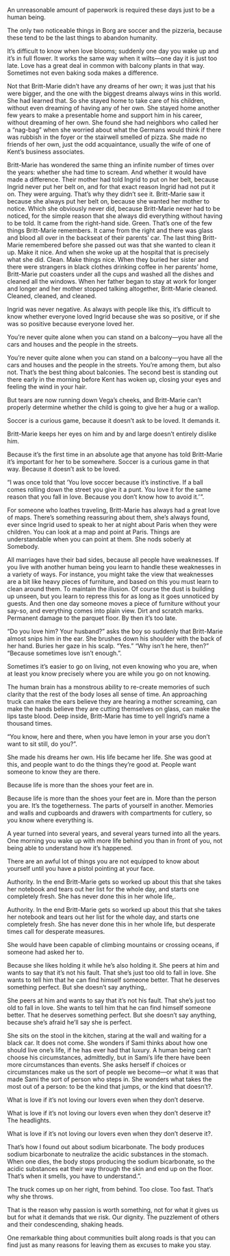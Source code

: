 

An unreasonable amount of paperwork is required these days just to be a human being.

The only two noticeable things in Borg are soccer and the pizzeria, because these tend to be the last things to abandon humanity.

It’s difficult to know when love blooms; suddenly one day you wake up and it’s in full flower. It works the same way when it wilts—one day it is just too late. Love has a great deal in common with balcony plants in that way. Sometimes not even baking soda makes a difference.

Not that Britt-Marie didn’t have any dreams of her own; it was just that his were bigger, and the one with the biggest dreams always wins in this world. She had learned that. So she stayed home to take care of his children, without even dreaming of having any of her own. She stayed home another few years to make a presentable home and support him in his career, without dreaming of her own. She found she had neighbors who called her a “nag-bag” when she worried about what the Germans would think if there was rubbish in the foyer or the stairwell smelled of pizza. She made no friends of her own, just the odd acquaintance, usually the wife of one of Kent’s business associates.

Britt-Marie has wondered the same thing an infinite number of times over the years: whether she had time to scream. And whether it would have made a difference. Their mother had told Ingrid to put on her belt, because Ingrid never put her belt on, and for that exact reason Ingrid had not put it on. They were arguing. That’s why they didn’t see it. Britt-Marie saw it because she always put her belt on, because she wanted her mother to notice. Which she obviously never did, because Britt-Marie never had to be noticed, for the simple reason that she always did everything without having to be told. It came from the right-hand side. Green. That’s one of the few things Britt-Marie remembers. It came from the right and there was glass and blood all over in the backseat of their parents’ car. The last thing Britt-Marie remembered before she passed out was that she wanted to clean it up. Make it nice. And when she woke up at the hospital that is precisely what she did. Clean. Make things nice. When they buried her sister and there were strangers in black clothes drinking coffee in her parents’ home, Britt-Marie put coasters under all the cups and washed all the dishes and cleaned all the windows. When her father began to stay at work for longer and longer and her mother stopped talking altogether, Britt-Marie cleaned. Cleaned, cleaned, and cleaned.

Ingrid was never negative. As always with people like this, it’s difficult to know whether everyone loved Ingrid because she was so positive, or if she was so positive because everyone loved her.

You’re never quite alone when you can stand on a balcony—you have all the cars and houses and the people in the streets.

You’re never quite alone when you can stand on a balcony—you have all the cars and houses and the people in the streets. You’re among them, but also not. That’s the best thing about balconies. The second best is standing out there early in the morning before Kent has woken up, closing your eyes and feeling the wind in your hair.

But tears are now running down Vega’s cheeks, and Britt-Marie can’t properly determine whether the child is going to give her a hug or a wallop.

Soccer is a curious game, because it doesn’t ask to be loved. It demands it.

Britt-Marie keeps her eyes on him and by and large doesn’t entirely dislike him.

Because it’s the first time in an absolute age that anyone has told Britt-Marie it’s important for her to be somewhere. Soccer is a curious game in that way. Because it doesn’t ask to be loved.

“I was once told that ‘You love soccer because it’s instinctive. If a ball comes rolling down the street you give it a punt. You love it for the same reason that you fall in love. Because you don’t know how to avoid it.’ ”.

For someone who loathes traveling, Britt-Marie has always had a great love of maps. There’s something reassuring about them, she’s always found, ever since Ingrid used to speak to her at night about Paris when they were children. You can look at a map and point at Paris. Things are understandable when you can point at them. She nods soberly at Somebody.

All marriages have their bad sides, because all people have weaknesses. If you live with another human being you learn to handle these weaknesses in a variety of ways. For instance, you might take the view that weaknesses are a bit like heavy pieces of furniture, and based on this you must learn to clean around them. To maintain the illusion. Of course the dust is building up unseen, but you learn to repress this for as long as it goes unnoticed by guests. And then one day someone moves a piece of furniture without your say-so, and everything comes into plain view. Dirt and scratch marks. Permanent damage to the parquet floor. By then it’s too late.

“Do you love him? Your husband?” asks the boy so suddenly that Britt-Marie almost snips him in the ear. She brushes down his shoulder with the back of her hand. Buries her gaze in his scalp. “Yes.” “Why isn’t he here, then?” “Because sometimes love isn’t enough.”.

Sometimes it’s easier to go on living, not even knowing who you are, when at least you know precisely where you are while you go on not knowing.

The human brain has a monstrous ability to re-create memories of such clarity that the rest of the body loses all sense of time. An approaching truck can make the ears believe they are hearing a mother screaming, can make the hands believe they are cutting themselves on glass, can make the lips taste blood. Deep inside, Britt-Marie has time to yell Ingrid’s name a thousand times.

“You know, here and there, when you have lemon in your arse you don’t want to sit still, do you?”.

She made his dreams her own. His life became her life. She was good at this, and people want to do the things they’re good at. People want someone to know they are there.

Because life is more than the shoes your feet are in.

Because life is more than the shoes your feet are in. More than the person you are. It’s the togetherness. The parts of yourself in another. Memories and walls and cupboards and drawers with compartments for cutlery, so you know where everything is.

A year turned into several years, and several years turned into all the years. One morning you wake up with more life behind you than in front of you, not being able to understand how it’s happened.

There are an awful lot of things you are not equipped to know about yourself until you have a pistol pointing at your face.

Authority. In the end Britt-Marie gets so worked up about this that she takes her notebook and tears out her list for the whole day, and starts one completely fresh. She has never done this in her whole life,.

Authority. In the end Britt-Marie gets so worked up about this that she takes her notebook and tears out her list for the whole day, and starts one completely fresh. She has never done this in her whole life, but desperate times call for desperate measures.

She would have been capable of climbing mountains or crossing oceans, if someone had asked her to.

Because she likes holding it while he’s also holding it. She peers at him and wants to say that it’s not his fault. That she’s just too old to fall in love. She wants to tell him that he can find himself someone better. That he deserves something perfect. But she doesn’t say anything,.

She peers at him and wants to say that it’s not his fault. That she’s just too old to fall in love. She wants to tell him that he can find himself someone better. That he deserves something perfect. But she doesn’t say anything, because she’s afraid he’ll say she is perfect.

She sits on the stool in the kitchen, staring at the wall and waiting for a black car. It does not come. She wonders if Sami thinks about how one should live one’s life, if he has ever had that luxury. A human being can’t choose his circumstances, admittedly, but in Sami’s life there have been more circumstances than events. She asks herself if choices or circumstances make us the sort of people we become—or what it was that made Sami the sort of person who steps in. She wonders what takes the most out of a person: to be the kind that jumps, or the kind that doesn’t?.

What is love if it’s not loving our lovers even when they don’t deserve.

What is love if it’s not loving our lovers even when they don’t deserve it? The headlights.

What is love if it’s not loving our lovers even when they don’t deserve it?.

That’s how I found out about sodium bicarbonate. The body produces sodium bicarbonate to neutralize the acidic substances in the stomach. When one dies, the body stops producing the sodium bicarbonate, so the acidic substances eat their way through the skin and end up on the floor. That’s when it smells, you have to understand.”.

The truck comes up on her right, from behind. Too close. Too fast. That’s why she throws.

That is the reason why passion is worth something, not for what it gives us but for what it demands that we risk. Our dignity. The puzzlement of others and their condescending, shaking heads.

One remarkable thing about communities built along roads is that you can find just as many reasons for leaving them as excuses to make you stay.


